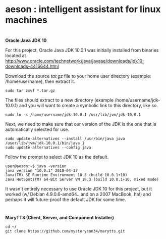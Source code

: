 # aeson   :   intelligent assistant for linux machines



#
**Oracle Java JDK 10**

For this project, Oracle Java JDK 10.0.1 was initially installed from binaries located at 
http://www.oracle.com/technetwork/java/javase/downloads/jdk10-downloads-4416644.html

Download the source *tar.gz* file to your home user directory (example: /home/username), then extract it.

    sudo tar zxvf *.tar.gz

The files should extract to a new directory (example /home/username/jdk-10.0.1) and you will want to create a symbolic link to this directory, like so.

    sudo ln -s /home/username/jdk-10.0.1 /usr/lib/jvm/jdk-10.0.1

Next, we need to make sure that our version of the JDK is the one that is automatically selected for use.

    sudo update-alternatives --install /usr/bin/java java /user/lib/jvm/jdk-10.0.1/bin/java 1
    sudo update-alternatives --config java

Follow the prompt to select JDK 10 as the default.

    user@aeson:~$ java -version
    java version "10.0.1" 2018-04-17
    Java(TM) SE Runtime Environment 18.3 (build 10.0.1+10)
    Java HotSpot(TM) 64-Bit Server VM 18.3 (build 10.0.1+10, mixed mode)

It wasn't entirely necessary to use Oracle JDK 10 for this project, but it worked (w/ Debian 4.9.0.6-amd64...and on a 2007 MacBook, ha!) and perhaps it will future-proof the default JDK for some time.

#
**MaryTTS (Client, Server, and Component Installer)**

    cd ~/
    git clone https://github.com/mysteryson34/marytts.git
